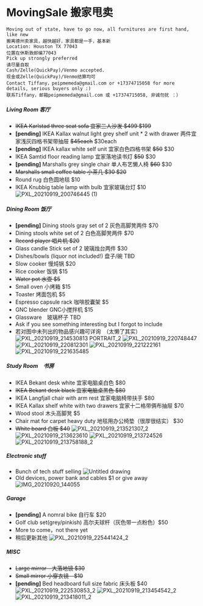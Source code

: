 # MovingSale 搬家甩卖
```
Moving out of state, have to go now, all furnitures are first hand, like new
搬离德州卖家具，越快越好，家具都是一手，基本新
Location: Houston TX 77043
位置在休斯敦邮编77043
Pick up strongly preferred
请尽量自取
Cash/Zelle(QuickPay)/Venmo accepted. 
现金或Zelle(QuickPay)/Venmo结算均可
Contact Tiffany，peipmemeda@gmail.com or +17374715058 for more details, serious buyers only :)
联系Tiffany，邮箱peipmemeda@gmail.com 或 +17374715058, 非诚勿扰 ：）
```
##### Living Room 客厅
- ~~IKEA Karlstad three seat sofa 宜家三人沙发  ~~$499~~  $199~~
- **[pending]** IKEA Kallax walnut light grey shelf unit * 2 with drawer 两件宜家浅灰四格书架带抽屉 ~~$45each~~  $30each
- **[pending]** IKEA kallax white self unit 宜家白色四格书架 ~~$50~~ $30
- IKEA Samtid floor reading lamp 宜家落地读书灯 ~~$50~~ $30
- **[pending]** Marshalls grey single chair 单人布艺懒人椅 ~~$60~~ $30
- ~~Marshalls small coffee table 小茶几 ~~$30~~ $20~~
- Round rug 白色圆地毯 $10
- IKEA Knubbig table lamp with bulb 宜家玻璃台灯 $10
![PXL_20210919_200746445 (1)](https://user-images.githubusercontent.com/91032527/133945815-17018a0d-84d9-4de2-8d6a-831093fbfe19.jpg)

##### Dining Room 饭厅
- **[pending]** Dining stools gray set of 2 灰色高脚凳两件 $70
- Dining stools white set of 2 白色高脚凳两件 $70
- ~~Record player 唱片机 $20~~
- Glass candle Stick set of 2 玻璃烛台两件 $30
- Dishes/bowls (liquor not included!) 盘子/碗 TBD
- Slow cooker 慢炖锅 $20
- Rice cooker 饭锅 $15
- ~~Water pot 水壶 $5~~
- Small oven 小烤箱 $15
- Toaster 烤面包机  $5
- Espresso capsule rack 咖啡胶囊架 $5
- GNC blender GNC小搅拌机 $15
- Glassware　玻璃杯子 TBD
- Ask if you see something interesting but I forgot to include
- 若对图中未列出的物品感兴趣可详询　（太懒了其实）
![PXL_20210919_214530813 PORTRAIT_2](https://user-images.githubusercontent.com/91032527/133945826-d49445a8-ae4d-4d41-80e8-8d4e945ca904.jpg)
![PXL_20210919_220748447](https://user-images.githubusercontent.com/91032527/133945830-6e204162-19b0-4648-9a08-b81cc5adfbea.jpg)
![PXL_20210919_220812301](https://user-images.githubusercontent.com/91032527/133945834-266d0adf-03e6-4170-b1ca-81796c9c39df.jpg)
![PXL_20210919_221222161](https://user-images.githubusercontent.com/91032527/133945842-521c1c92-7798-4859-a369-446d3d7c3945.jpg)
![PXL_20210919_221635485](https://user-images.githubusercontent.com/91032527/133945844-af9a6ebd-5ff3-4f20-97e5-4c1f96e71745.jpg)

##### Study Room　书房
- IKEA Bekant desk white 宜家电脑桌白色 $80
- ~~IKEA Bekant desk black 宜家电脑桌黑色 $80~~
- IKEA Langfjall chair with arm rest 宜家电脑椅带扶手 $80
- IKEA Kallax shelf white with two drawers 宜家十二格带俩布抽屉 $70
- Wood stool 木头高脚凳 $5
- Chair mat for carpet heavy duty 地毯用办公椅垫（很厚很结实） $30
- ~~White board 白板 $40~~
![PXL_20210919_213521307_2](https://user-images.githubusercontent.com/91032527/133946301-ff922dc5-3d68-47b2-9020-895a2e55df10.jpg)
![PXL_20210919_213623610](https://user-images.githubusercontent.com/91032527/133945855-0ba15476-673b-44ce-95a6-702d24a5021c.jpg)
![PXL_20210919_213724526](https://user-images.githubusercontent.com/91032527/133945856-8f41db5a-a8aa-4677-80bd-297f98d793b0.jpg)
![PXL_20210919_213758188_2](https://user-images.githubusercontent.com/91032527/133945857-8878a7c0-33ed-4c12-ab2e-3c5f8bb15401.jpg)

##### Electronic stuff
- Bunch of tech stuff selling 
![Untitled drawing](https://user-images.githubusercontent.com/7112055/134068840-a4152213-7f8c-4f5b-a6ae-5134f3388490.jpg)
- Old devices, power bank and cables $1 or give away
![IMG_20210920_144055](https://user-images.githubusercontent.com/7112055/134068920-237a14ad-477b-4fee-9153-4c80a416d2db.jpg)


##### Garage 
- **[pending]** A nomral bike 自行车 $20
- Golf club set(grey/pinkish) 高尔夫球杆（灰色带一点粉色）$50
- More to come，not there yet
- 稍后更新其他
![PXL_20210919_225441424_2](https://user-images.githubusercontent.com/91032527/133945863-ca894433-8c3f-4495-a770-6200eaf3abcf.jpg)

##### MISC
- ~~Large mirror　大落地镜 $30~~
- ~~Small mirror 小穿衣镜　$10~~
- **[pending]** Bed headboard full size fabric 床头板 $40
![PXL_20210919_222530853_2](https://user-images.githubusercontent.com/91032527/133946328-494f8ec3-e0c0-4a74-b01a-5252fee713e4.jpg)
![PXL_20210919_213454542_2](https://user-images.githubusercontent.com/91032527/133945872-1f3bc353-68b2-4827-8100-72a7046feb9a.jpg)
![PXL_20210919_213418011_2](https://user-images.githubusercontent.com/91032527/133945874-a310422e-2710-40ea-af63-b17707aaba64.jpg)
